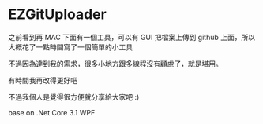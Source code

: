 # EZGitUploader

之前看到再 MAC 下面有一個工具，可以有 GUI 把檔案上傳到 github 上面，所以大概花了一點時間寫了一個簡單的小工具

不過因為達到我的需求，很多小地方跟多線程沒有顧慮了，就是堪用。

有時間我再改得更好吧 

不過我個人是覺得很方便就分享給大家吧 :)

base on .Net Core 3.1 WPF



